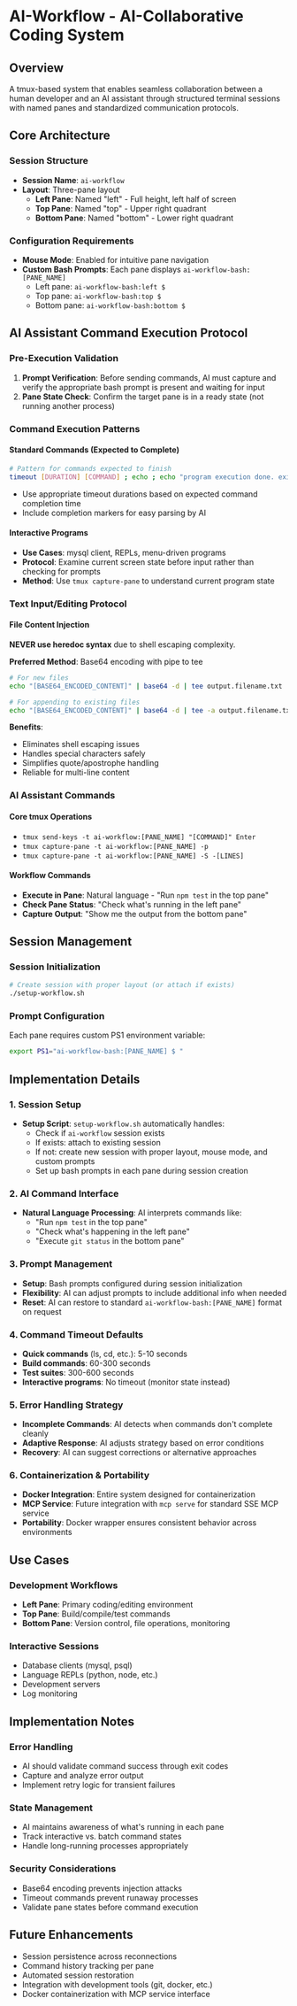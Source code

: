 # AI-Workflow - AI-Collaborative Coding System

## Overview
A tmux-based system that enables seamless collaboration between a human developer and an AI assistant through structured terminal sessions with named panes and standardized communication protocols.

## Core Architecture

### Session Structure
- **Session Name**: `ai-workflow`
- **Layout**: Three-pane layout
  - **Left Pane**: Named "left" - Full height, left half of screen
  - **Top Pane**: Named "top" - Upper right quadrant  
  - **Bottom Pane**: Named "bottom" - Lower right quadrant

### Configuration Requirements
- **Mouse Mode**: Enabled for intuitive pane navigation
- **Custom Bash Prompts**: Each pane displays `ai-workflow-bash:[PANE_NAME]` 
  - Left pane: `ai-workflow-bash:left $ `
  - Top pane: `ai-workflow-bash:top $ `
  - Bottom pane: `ai-workflow-bash:bottom $ `

## AI Assistant Command Execution Protocol

### Pre-Execution Validation
1. **Prompt Verification**: Before sending commands, AI must capture and verify the appropriate bash prompt is present and waiting for input
2. **Pane State Check**: Confirm the target pane is in a ready state (not running another process)

### Command Execution Patterns

#### Standard Commands (Expected to Complete)
```bash
# Pattern for commands expected to finish
timeout [DURATION] [COMMAND] ; echo ; echo "program execution done. exit_code=$?"
```
- Use appropriate timeout durations based on expected command completion time
- Include completion markers for easy parsing by AI

#### Interactive Programs
- **Use Cases**: mysql client, REPLs, menu-driven programs
- **Protocol**: Examine current screen state before input rather than checking for prompts
- **Method**: Use `tmux capture-pane` to understand current program state

### Text Input/Editing Protocol

#### File Content Injection
**NEVER use heredoc syntax** due to shell escaping complexity.

**Preferred Method**: Base64 encoding with pipe to tee
```bash
# For new files
echo "[BASE64_ENCODED_CONTENT]" | base64 -d | tee output.filename.txt

# For appending to existing files  
echo "[BASE64_ENCODED_CONTENT]" | base64 -d | tee -a output.filename.txt
```

**Benefits**:
- Eliminates shell escaping issues
- Handles special characters safely
- Simplifies quote/apostrophe handling
- Reliable for multi-line content

### AI Assistant Commands

#### Core tmux Operations
- `tmux send-keys -t ai-workflow:[PANE_NAME] "[COMMAND]" Enter`
- `tmux capture-pane -t ai-workflow:[PANE_NAME] -p`
- `tmux capture-pane -t ai-workflow:[PANE_NAME] -S -[LINES]`

#### Workflow Commands
- **Execute in Pane**: Natural language - "Run `npm test` in the top pane"
- **Check Pane Status**: "Check what's running in the left pane"
- **Capture Output**: "Show me the output from the bottom pane"

## Session Management

### Session Initialization
```bash
# Create session with proper layout (or attach if exists)
./setup-workflow.sh
```

### Prompt Configuration
Each pane requires custom PS1 environment variable:
```bash
export PS1="ai-workflow-bash:[PANE_NAME] $ "
```

## Implementation Details

### 1. Session Setup
- **Setup Script**: `setup-workflow.sh` automatically handles:
  - Check if `ai-workflow` session exists
  - If exists: attach to existing session
  - If not: create new session with proper layout, mouse mode, and custom prompts
  - Set up bash prompts in each pane during session creation

### 2. AI Command Interface
- **Natural Language Processing**: AI interprets commands like:
  - "Run `npm test` in the top pane"
  - "Check what's happening in the left pane"
  - "Execute `git status` in the bottom pane"

### 3. Prompt Management
- **Setup**: Bash prompts configured during session initialization
- **Flexibility**: AI can adjust prompts to include additional info when needed
- **Reset**: AI can restore to standard `ai-workflow-bash:[PANE_NAME]` format on request

### 4. Command Timeout Defaults
- **Quick commands** (ls, cd, etc.): 5-10 seconds
- **Build commands**: 60-300 seconds  
- **Test suites**: 300-600 seconds
- **Interactive programs**: No timeout (monitor state instead)

### 5. Error Handling Strategy
- **Incomplete Commands**: AI detects when commands don't complete cleanly
- **Adaptive Response**: AI adjusts strategy based on error conditions
- **Recovery**: AI can suggest corrections or alternative approaches

### 6. Containerization & Portability
- **Docker Integration**: Entire system designed for containerization
- **MCP Service**: Future integration with `mcp serve` for standard SSE MCP service
- **Portability**: Docker wrapper ensures consistent behavior across environments

## Use Cases

### Development Workflows
- **Left Pane**: Primary coding/editing environment
- **Top Pane**: Build/compile/test commands
- **Bottom Pane**: Version control, file operations, monitoring

### Interactive Sessions
- Database clients (mysql, psql)
- Language REPLs (python, node, etc.)
- Development servers
- Log monitoring

## Implementation Notes

### Error Handling
- AI should validate command success through exit codes
- Capture and analyze error output
- Implement retry logic for transient failures

### State Management
- AI maintains awareness of what's running in each pane
- Track interactive vs. batch command states
- Handle long-running processes appropriately

### Security Considerations
- Base64 encoding prevents injection attacks
- Timeout commands prevent runaway processes
- Validate pane states before command execution

## Future Enhancements
- Session persistence across reconnections
- Command history tracking per pane
- Automated session restoration
- Integration with development tools (git, docker, etc.)
- Docker containerization with MCP service interface
